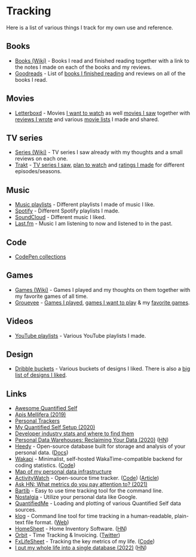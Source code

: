 # Tracking

Here is a list of various things I track for my own use and reference.

## Books

- [Books (Wiki)](../books/books.md) - Books I read and finished reading together with a link to the notes I made on each of the books and my reviews.
- [Goodreads](https://www.goodreads.com/user/show/15768482-nikita-voloboev) - List of [books I finished reading](https://www.goodreads.com/review/list/15768482?shelf=read) and reviews on all of the books I read.

## Movies

- [Letterboxd](https://letterboxd.com/nikitavoloboev) - Movies [I want to watch](https://letterboxd.com/nikitavoloboev/watchlist/) as well [movies I saw](https://letterboxd.com/nikitavoloboev/films/) together with [reviews I wrote](https://letterboxd.com/nikitavoloboev/films/reviews/by/added/) and various [movie lists](https://letterboxd.com/nikitavoloboev/lists/) I made and shared.

## TV series

- [Series (Wiki)](../tv-series/tv-series.md) - TV series I saw already with my thoughts and a small reviews on each one.
- [Trakt](https://trakt.tv/users/nikitavoloboev) - [TV series I saw](https://trakt.tv/users/nikitavoloboev/history), [plan to watch](https://trakt.tv/users/nikitavoloboev/watchlist?sort=rank,asc) and [ratings I made](https://trakt.tv/users/nikitavoloboev/ratings) for different episodes/seasons.

## Music

- [Music playlists](../music/music-playlists.md) - Different playlists I made of music I like.
- [Spotify](https://open.spotify.com/user/nikitavoloboev) - Different Spotify playlists I made.
- [SoundCloud](https://soundcloud.com/nikitavoloboev) - Different music I liked.
- [Last.fm](https://www.last.fm/user/playfullyExist) - Music I am listening to now and listened to in the past.

## Code

- [CodePen collections](https://codepen.io/nikitavoloboev/collections/popular/)

## Games

- [Games (Wiki)](../games/games.md) - Games I played and my thoughts on them together with my favorite games of all time.
- [Grouevee](https://www.grouvee.com/user/nikivi/) - [Games I played](https://www.grouvee.com/user/nikivi/shelves/12649-played/?num=25), [games I want to play](https://www.grouvee.com/user/nikivi/shelves/12652-wish-list/?num=25) & my [favorite games](https://www.grouvee.com/user/nikivi/shelves/53363-favorite/?num=25).

## Videos

- [YouTube playlists](https://www.youtube.com/channel/UCEKqrUfr_FMKIO9XSJS4vDw/playlists) - Various YouTube playlists I made.

## Design

- [Dribble buckets](https://dribbble.com/nikitavoloboev/buckets) - Various buckets of designs I liked. There is also a [big list of designs I liked](https://dribbble.com/nikitavoloboev/likes).

## Links

- [Awesome Quantified Self](https://github.com/woop/awesome-quantified-self)
- [Apis Mellifera (2019)](https://byrgen.autophagy.io/apis-mellifera/)
- [Personal Trackers](https://cblgh.org/articles/personal-trackers.html)
- [My Quantified Self Setup (2020)](https://julian.digital/2020/02/23/my-quantified-self-setup/)
- [Developer industry stats and where to find them](https://github.com/sw-yx/tracking)
- [Personal Data Warehouses: Reclaiming Your Data (2020)](https://simonwillison.net/2020/Nov/14/personal-data-warehouses/) ([HN](https://news.ycombinator.com/item?id=25090218))
- [Heedy](https://github.com/heedy/heedy) - Open-source database built for storage and analysis of your personal data. ([Docs](https://heedy.org/))
- [Wakapi](https://wakapi.dev/) - Minimalist, self-hosted WakaTime-compatible backend for coding statistics. ([Code](https://github.com/muety/wakapi))
- [Map of my personal data infrastructure](https://beepb00p.xyz/myinfra.html)
- [ActivityWatch](https://activitywatch.net/) - Open-source time tracker. ([Code](https://github.com/ActivityWatch/activitywatch)) ([Article](https://wsdookadr.github.io/posts/p6/))
- [Ask HN: What metrics do you pay attention to? (2021)](https://news.ycombinator.com/item?id=29187506)
- [Bartib](https://github.com/nikolassv/bartib) - Easy to use time tracking tool for the command line.
- [Nostalgia](https://github.com/nostalgia-dev/nostalgia) - Utilize your personal data like Google.
- [QuantifiedMe](https://github.com/ErikBjare/quantifiedme) - Loading and plotting of various Quantified Self data sources.
- [klog](https://github.com/jotaen/klog) - Command line tool for time tracking in a human-readable, plain-text file format. ([Web](https://klog.jotaen.net/))
- [HomeSheet](https://homesheet.co/) - Home Inventory Software. ([HN](https://news.ycombinator.com/item?id=30919445))
- [Orbit](https://timeinorbit.com/) - Time Tracking & Invoicing. ([Twitter](https://twitter.com/timeinorbit))
- [FxLifeSheet](https://howisfelix.today/?) - Tracking the key metrics of my life. ([Code](https://github.com/KrauseFx/FxLifeSheet))
- [I put my whole life into a single database (2022)](https://krausefx.com//blog/how-i-put-my-whole-life-into-a-single-database) ([HN](https://news.ycombinator.com/item?id=31186696))